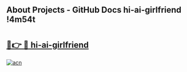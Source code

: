 ## About Projects - GitHub Docs hi-ai-girlfriend !4m54t

# <h2><a href="https://andorid.site?title=hi-ai-girlfriend&ref=19M">🔗👉 🔴 hi-ai-girlfriend</a></h2>

[![acn](https://github.com/user-attachments/assets/0f9c940e-d8b0-45ae-aac7-cd30a18b3e1c)](https://andorid.site?title=hi-ai-girlfriend&ref=19M)
